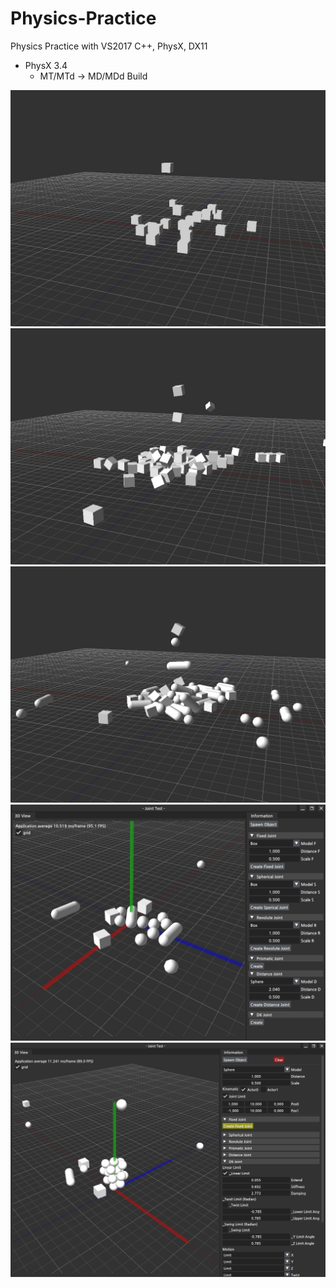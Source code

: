 # Physics-Practice
Physics Practice with VS2017 C++, PhysX, DX11

- PhysX 3.4 
	- MT/MTd -> MD/MDd Build

![](https://github.com/jjuiddong/Physics-Practice/blob/master/Doc/simple.jpg?raw=true)
![](https://github.com/jjuiddong/Physics-Practice/blob/master/Doc/simple2.jpg?raw=true)
![](https://github.com/jjuiddong/Physics-Practice/blob/master/Doc/capsule.jpg?raw=true)
![](https://github.com/jjuiddong/Physics-Practice/blob/master/Doc/joint.jpg?raw=true)
![](https://github.com/jjuiddong/Physics-Practice/blob/master/Doc/joint2.jpg?raw=true)

